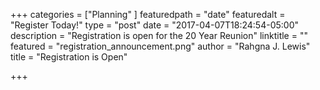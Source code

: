 +++
categories = ["Planning"
]
featuredpath = "date"
featuredalt = "Register Today!"
type = "post"
date = "2017-04-07T18:24:54-05:00"
description = "Registration is open for the 20 Year Reunion"
linktitle = ""
featured = "registration_announcement.png"
author = "Rahgna J. Lewis"
title = "Registration is Open"

+++

<div class="cognito">
<script src="https://services.cognitoforms.com/s/8Zqt3MlahEWGEdxlbyhc5g"></script>
<script>Cognito.load("forms", { id: "1" });</script>
</div>